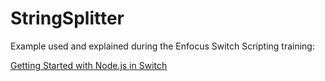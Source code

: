 # StringSplitter
Example used and explained during the Enfocus Switch Scripting training:

[Getting Started with Node.js in Switch](https://learning.enfocus.com/course/view.php?id=304)
